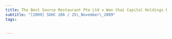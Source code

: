 ```yaml
---
title: The Best Source Restaurant Pte Ltd v Wan Chai Capital Holdings Pte Ltd 
subtitle: "[2009] SGHC 266 / 25\_November\_2009"
tags:


---
```


